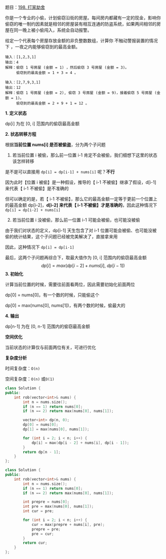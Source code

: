 题目：[198. 打家劫舍](https://leetcode-cn.com/problems/house-robber/)

你是一个专业的小偷，计划偷窃沿街的房屋。每间房内都藏有一定的现金，影响你偷窃的唯一制约因素就是相邻的房屋装有相互连通的防盗系统，如果两间相邻的房屋在同一晚上被小偷闯入，系统会自动报警。

给定一个代表每个房屋存放金额的非负整数数组，计算你 不触动警报装置的情况下 ，一夜之内能够偷窃到的最高金额。

```
输入：[1,2,3,1]
输出：4
解释：偷窃 1 号房屋 (金额 = 1) ，然后偷窃 3 号房屋 (金额 = 3)。
     偷窃到的最高金额 = 1 + 3 = 4 。

输入：[2,7,9,3,1]
输出：12
解释：偷窃 1 号房屋 (金额 = 2), 偷窃 3 号房屋 (金额 = 9)，接着偷窃 5 号房屋 (金额 = 1)。
     偷窃到的最高金额 = 2 + 9 + 1 = 12 。
```

**1. 定义状态**

dp[i] 为在 [0, i] 范围内的偷窃最高金额

**2. 状态转移方程**

根据**当前位置 nums[i] 是否被偷盗**，分为两个子问题

1. 若当前位置 i 被偷，那么前一位置 i-1 肯定不会被偷，我们细想下这里的状态该怎样转移

是不是可以直接用 `dp[i] = dp[i-1] + nums[i]` 呢？**不行**

因为此时【位置 i 被偷】是一种假设，推导的【 i-1 不被偷】继承了假设，d[i-1] 来代表【 i-1 不被偷】是不准确的

但可以确定的是，若【 i-1 不被偷】，那么它的最高金额一定等于更前一个位置上的最高金额 dp[i-2]，**d[i-2] 来代表【 i-1 不被偷】才是准确的**，因此这种情况下 `dp[i] = dp[i-2] + nums[i]`

2. 若当前位置 i 没被偷，那么前一位置 i-1 可能会被偷，也可能没被偷

由于我们对状态的定义，dp[i-1] 天生包含了对 i-1 位置可能会被偷、也可能没被偷的统计结果，这个子问题已经被完美解决了，直接拿来用

因此，这种情况下 `dp[i] = dp[i-1]`

最后，这两个子问题再综合下，取最大值作为 [0, i] 范围内的偷窃最高金额
$$
dp[i] = max(dp[i-2]+nums[i], \ dp[i-1])
$$
**3. 初始化**

计算当前位置的时候，需要往前面看两位，因此需要初始化前面两位

dp[0] = nums[0]，有一个数的时候，只能偷这个

dp[0] = max(nums[0], nums[1])，有两个数的时候，偷最大的

**4. 输出**

dp[n-1] 为在 [0, n-1] 范围内的偷窃最高金额

**空间优化**

当前状态的计算仅与前面两位有关，可进行优化

**复杂度分析**

时间复杂度：`O(n)`

空间复杂度：`O(n)` 或`O(1)`

```cpp
class Solution {
public:
    int rob(vector<int>& nums) {
        int n = nums.size();
        if (n == 1) return nums[0];
        if (n == 2) return max(nums[0], nums[1]);

        vector<int> dp(n, 0);
        dp[0] = nums[0];
        dp[1] = max(nums[0], nums[1]);

        for (int i = 2; i < n; i++) {
            dp[i] = max(dp[i - 2] + nums[i], dp[i - 1]);
        }
        return dp[n - 1];
    }
};
```

```cpp
class Solution {
public:
    int rob(vector<int>& nums) {
        int n = nums.size();
        if (n == 1) return nums[0];
        if (n == 2) return max(nums[0], nums[1]);

        int prepre = nums[0];
        int pre = max(nums[0], nums[1]);
        int cur = pre;

        for (int i = 2; i < n; i++) {
            cur = max(prepre + nums[i], pre);
            prepre = pre;
            pre = cur;
        }
        return cur;
    }
};
```

### 